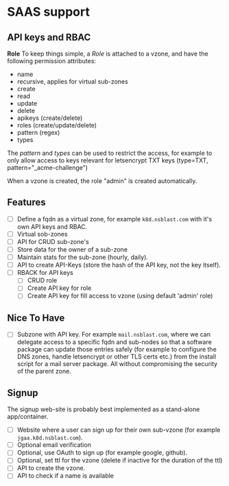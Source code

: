 # SAAS support

## API keys and RBAC

**Role**
To keep things simple, a *Role* is attached to a vzone, and have the following permission attributes:
- name
- recursive, applies for virtual sub-zones
- create
- read
- update
- delete
- apikeys (create/delete)
- roles (create/update/delete)
- pattern (regex)
- types

The *pattern* and *types* can be used to restrict the access, for example to only allow access to keys relevant for letsencrypt TXT keys (type=TXT, pattern="_acme-challenge")

When a vzone is created, the role "admin" is created automatically.

## Features
- [ ] Define a fqdn as a virtual zone, for example `k8d.nsblast.com` with it's own API keys and RBAC.
- [ ] Virtual sob-zones
 - [ ] API for CRUD sub-zone's
 - [ ] Store data for the owner of a sub-zone
 - [ ] Maintain stats for the sub-zone (hourly, daily).
 - [ ] API to create API-Keys (store the hash of the API key, not the key itself).
 - [ ] RBACK for API keys
   - [ ] CRUD role
   - [ ] Create API key for role
   - [ ] Create API key for fill access to vzone (using default 'admin' role)

## Nice To Have
- [ ] Subzone with API key. For example `mail.nsblast.com`, where we can delegate access to a specific fqdn and sub-nodes so that a software package can update those entries safely (for example to configure the DNS zones, handle letsencrypt or other TLS certs etc.) from the install script for a mail server package. All without compromising the security of the parent zone. 

## Signup

The signup web-site is probably best implemented as a stand-alone app/container.

- [ ] Website where a user can sign up for their own sub-vzone (for example `jgaa.k8d.nsblast.com`).
 - [ ] Optional email verification
 - [ ] Optional, use OAuth to sign up (for example google, github).
 - [ ] Optional, set ttl for the vzone (delete if inactive for the duration of the ttl)
 - [ ] API to create the vzone.
 - [ ] API to check if a name is available
